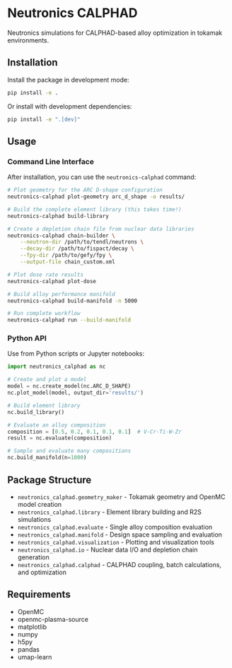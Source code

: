 # Neutronics CALPHAD

Neutronics simulations for CALPHAD-based alloy optimization in tokamak environments.

## Installation

Install the package in development mode:

```bash
pip install -e .
```

Or install with development dependencies:

```bash
pip install -e ".[dev]"
```

## Usage

### Command Line Interface

After installation, you can use the `neutronics-calphad` command:

```bash
# Plot geometry for the ARC D-shape configuration
neutronics-calphad plot-geometry arc_d_shape -o results/

# Build the complete element library (this takes time!)
neutronics-calphad build-library

# Create a depletion chain file from nuclear data libraries
neutronics-calphad chain-builder \
    --neutron-dir /path/to/tendl/neutrons \
    --decay-dir /path/to/fispact/decay \
    --fpy-dir /path/to/gefy/fpy \
    --output-file chain_custom.xml

# Plot dose rate results
neutronics-calphad plot-dose

# Build alloy performance manifold
neutronics-calphad build-manifold -n 5000

# Run complete workflow
neutronics-calphad run --build-manifold
```

### Python API

Use from Python scripts or Jupyter notebooks:

```python
import neutronics_calphad as nc

# Create and plot a model
model = nc.create_model(nc.ARC_D_SHAPE)
nc.plot_model(model, output_dir='results/')

# Build element library
nc.build_library()

# Evaluate an alloy composition
composition = [0.5, 0.2, 0.1, 0.1, 0.1]  # V-Cr-Ti-W-Zr
result = nc.evaluate(composition)

# Sample and evaluate many compositions
nc.build_manifold(n=1000)
```

## Package Structure

- `neutronics_calphad.geometry_maker` - Tokamak geometry and OpenMC model creation
- `neutronics_calphad.library` - Element library building and R2S simulations  
- `neutronics_calphad.evaluate` - Single alloy composition evaluation
- `neutronics_calphad.manifold` - Design space sampling and evaluation
- `neutronics_calphad.visualization` - Plotting and visualization tools
- `neutronics_calphad.io` - Nuclear data I/O and depletion chain generation
- `neutronics_calphad.calphad` - CALPHAD coupling, batch calculations, and optimization

## Requirements

- OpenMC
- openmc-plasma-source
- matplotlib
- numpy
- h5py
- pandas
- umap-learn
